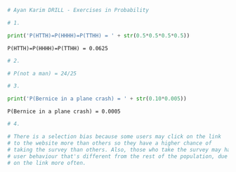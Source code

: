 

```python
# Ayan Karim DRILL - Exercises in Probability

# 1.

print('P(HTTH)=P(HHHH)=P(TTHH) = ' + str(0.5*0.5*0.5*0.5))
```

    P(HTTH)=P(HHHH)=P(TTHH) = 0.0625



```python
# 2.

# P(not a man) = 24/25
```


```python
# 3. 

print('P(Bernice in a plane crash) = ' + str(0.10*0.005))
```

    P(Bernice in a plane crash) = 0.0005



```python
# 4.

# There is a selection bias because some users may click on the link 
# to the website more than others so they have a higher chance of 
# taking the survey than others. Also, those who take the survey may have 
# user behaviour that's different from the rest of the population, due to clicking
# on the link more often.
```
